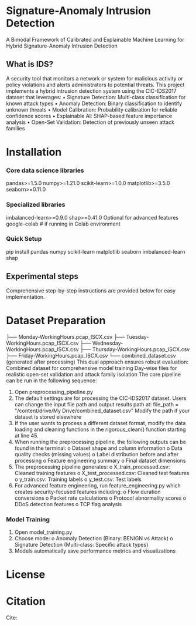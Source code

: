 # Signature-Anomaly Intrusion Detection

A Bimodal Framework of Calibrated and Explainable Machine Learning for Hybrid Signature-Anomaly Intrusion Detection
## What is IDS?
A security tool that monitors a network or system for malicious activity or policy violations and alerts administrators to potential threats. 
This project implements a hybrid intrusion detection system using the CIC-IDS2017 dataset that leverages:
•	Signature Detection: Multi-class classification for known attack types
•	Anomaly Detection: Binary classification to identify unknown threats
•	Model Calibration: Probability calibration for reliable confidence scores
•	Explainable AI: SHAP-based feature importance analysis
•	Open-Set Validation: Detection of previously unseen attack families


# Installation 
 ### Core data science libraries
pandas>=1.5.0
numpy>=1.21.0
scikit-learn>=1.0.0
matplotlib>=3.5.0
seaborn>=0.11.0

### Specialized libraries
imbalanced-learn>=0.9.0
shap>=0.41.0
Optional for advanced features
google-colab  # if running in Colab environment
### Quick Setup
pip install pandas numpy scikit-learn matplotlib seaborn imbalanced-learn shap

## Experimental steps 

Comprehensive step-by-step instructions are provided below for easy implementation.

# Dataset Preparation
  ├── Monday-WorkingHours.pcap_ISCX.csv
  ├── Tuesday-WorkingHours.pcap_ISCX.csv
  ├── Wednesday-WorkingHours.pcap_ISCX.csv
  ├── Thursday-WorkingHours.pcap_ISCX.csv
  ├── Friday-WorkingHours.pcap_ISCX.csv
  └── combined_dataset.csv (generated after processing)
This dual approach ensures robust evaluation:
   Combined dataset for comprehensive model training
   Day-wise files for realistic open-set validation and attack family isolation
The core pipeline can be run in the following sequence:
1.	Open preprocessing_pipeline.py 
2.	The default settings are for processing the CIC-IDS2017 dataset. Users can change the input file path and output results path at:
                                   file_path = "/content/drive/My Drive/combined_dataset.csv"
  	                                Modify the path if your dataset is stored elsewhere
4.	If the user wants to process a different dataset format, modify the data loading and cleaning functions in the rigorous_clean() function starting at line 45.
5.	When running the preprocessing pipeline, the following outputs can be found in the terminal:
  o	Dataset shape and column information
  o	Data quality checks (missing values)
  o	Label distribution before and after processing
  o	Feature engineering summary
  o	Final dataset dimensions
6.	The preprocessing pipeline generates:
  o	X_train_processed.csv: Cleaned training features
  o	X_test_processed.csv: Cleaned test features
  o	y_train.csv: Training labels
  o	y_test.csv: Test labels
7.	For advanced feature engineering, run feature_engineering.py which creates security-focused features including:
  o	Flow duration conversions
  o	Packet rate calculations
  o	Protocol abnormality scores
  o	DDoS detection features
  o	TCP flag analysis

### Model Training
1.	Open model_training.py
2.	Choose mode:
  o	Anomaly Detection (Binary: BENIGN vs Attack)
  o	Signature Detection (Multi-class: Specific attack types)
3.	Models automatically save performance metrics and visualizations
# License

# Citation

Cite: 


